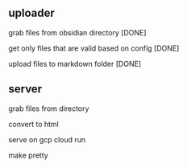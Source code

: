 ## uploader 
grab files from obsidian directory [DONE]

get only files that are valid based on config [DONE]

upload files to markdown folder [DONE] 
 
## server
grab files from directory

convert to html

serve on gcp cloud run

make pretty
